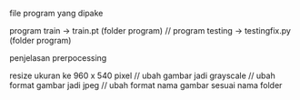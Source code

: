 file program yang dipake

program train -> train.pt (folder program) //
program testing -> testingfix.py (folder program)

penjelasan prerpocessing

resize ukuran ke 960 x 540 pixel //
ubah gambar jadi grayscale //
ubah format gambar jadi jpeg //
ubah format nama gambar sesuai nama folder

